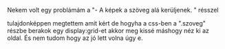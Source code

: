 Nekem volt egy problámám a "- A képek a szöveg alá kerüljenek. " résszel

tulajdonképpen megtettem amit kért de hogyha a css-ben a ".szoveg" részbe berakok egy display:grid-et akkor meg kissé máshogy néz ki az oldal. És nem tudom hogy az jó lett volna úgy e.